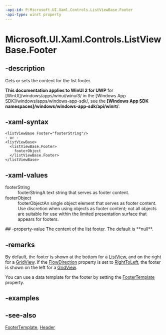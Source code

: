 ```yaml
---
-api-id: P:Microsoft.UI.Xaml.Controls.ListViewBase.Footer
-api-type: winrt property
---
```


<!-- Property syntax
public object Footer { get;  set; }
-->

# Microsoft.UI.Xaml.Controls.ListViewBase.Footer

## -description
Gets or sets the content for the list footer.

**This documentation applies to WinUI 2 for UWP** for [WinUI]/windows/apps/winui/winui3/ in the [Windows App SDK]/windows/apps/windows-app-sdk/, see the **[Windows App SDK namespaces]/windows/windows-app-sdk/api/winrt/**.

## -xaml-syntax
```xaml
<listViewBase Footer="footerString"/>
- or -
<listViewBase>
  <listViewBase.Footer>
    footerObject
  </listViewBase.Footer>
</listViewBase>

```


## -xaml-values
<dl><dt>footerString</dt><dd>footerStringA text string that serves as footer content.</dd>
<dt>footerObject</dt><dd>footerObjectAn single object element that serves as footer content. Use discretion when using objects as footer content; not all objects are suitable for use within the limited presentation surface that appears for footers.</dd>
</dl>
## -property-value
The content of the list footer. The default is **null**.

## -remarks
By default, the footer is shown at the bottom for a [ListView](listview.md), and on the right for a [GridView](gridview.md). If the [FlowDirection](../microsoft.ui.xaml/frameworkelement_flowdirection.md) property is set to [RightToLeft](../microsoft.ui.xaml/flowdirection.md), the footer is shown on the left for a [GridView](gridview.md).

You can use a data template for the footer by setting the [FooterTemplate](itemspresenter_footertemplate.md) property.

## -examples

## -see-also
[FooterTemplate](itemspresenter_footertemplate.md), [Header](listviewbase_header.md)
